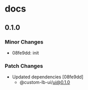 # docs

## 0.1.0

### Minor Changes

- 08fe9dd: init

### Patch Changes

- Updated dependencies [08fe9dd]
  - @custom-lb-ui/ui@0.1.0
